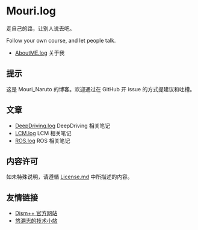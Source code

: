 ﻿# Mouri.log

走自己的路，让别人说去吧。

Follow your own course, and let people talk.

- [AboutME.log](AboutME.log/Readme.md) 关于我

## 提示
这是 Mouri_Naruto 的博客。欢迎通过在 GitHub 开 issue 的方式提建议和吐槽。

## 文章
- [DeepDriving.log](DeepDriving.log/Readme.md) DeepDriving 相关笔记
- [LCM.log](LCM.log/Readme.md) LCM 相关笔记
- [ROS.log](ROS.log/Readme.md) ROS 相关笔记

## 内容许可
如未特殊说明，请遵循 [License.md](License.md) 中所描述的内容。

## 友情链接
- [Dism++ 官方网站](http://www.chuyu.me/)
- [悠溯志的技术小站](https://www.yszh.ml/)
